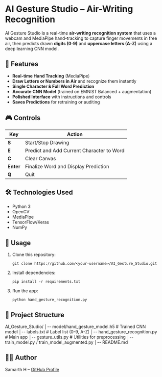 # AI Gesture Studio – Air-Writing Recognition

AI Gesture Studio is a real-time **air-writing recognition system** that uses a webcam and MediaPipe hand-tracking to capture finger movements in free air, then predicts drawn **digits (0‑9)** and **uppercase letters (A‑Z)** using a deep learning CNN model.

## 📌 Features
- **Real-time Hand Tracking** (MediaPipe)
- **Draw Letters or Numbers in Air** and recognize them instantly
- **Single Character & Full Word Prediction**
- **Accurate CNN Model** (trained on EMNIST Balanced + augmentation)
- **Polished Interface** with instructions and controls
- **Saves Predictions** for retraining or auditing

## 🎮 Controls
| Key | Action |
|-----|--------|
| **S** | Start/Stop Drawing |
| **E** | Predict and Add Current Character to Word |
| **C** | Clear Canvas |
| **Enter** | Finalize Word and Display Prediction |
| **Q** | Quit |

## 🛠 Technologies Used
- Python 3
- OpenCV
- MediaPipe
- TensorFlow/Keras
- NumPy

## 🚀 Usage
1. Clone this repository:
    ```
    git clone https://github.com/<your-username>/AI_Gesture_Studio.git
    ```
2. Install dependencies:
    ```
    pip install -r requirements.txt
    ```
3. Run the app:
    ```
    python hand_gesture_recognition.py
    ```

## 📂 Project Structure
   AI_Gesture_Studio/
│-- model/hand_gesture_model.h5 # Trained CNN model
│-- labels.txt # Label list (0-9, A-Z)
│-- hand_gesture_recognition.py # Main app
│-- gesture_utils.py # Utilities for preprocessing
│-- train_model.py / train_model_augmented.py
│-- README.md

## 👨‍💻 Author
Samarth H – [GitHub Profile](https://github.com/Samarthechanur)

